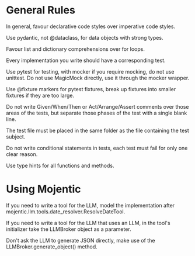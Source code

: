 # General Rules

In general, favour declarative code styles over imperative code styles.

Use pydantic, not @dataclass, for data objects with strong types.

Favour list and dictionary comprehensions over for loops.

Every implementation you write should have a corresponding test.

Use pytest for testing, with mocker if you require mocking, do not use unittest. Do not use MagicMock directly, use it through the mocker wrapper.

Use @fixture markers for pytest fixtures, break up fixtures into smaller fixtures if they are too large.

Do not write Given/When/Then or Act/Arrange/Assert comments over those areas of the tests, but separate those phases of the test with a single blank line.

The test file must be placed in the same folder as the file containing the test subject.

Do not write conditional statements in tests, each test must fail for only one clear reason.

Use type hints for all functions and methods.

# Using Mojentic

If you need to write a tool for the LLM, model the implementation after mojentic.llm.tools.date_resolver.ResolveDateTool.

If you need to write a tool for the LLM that uses an LLM, in the tool's initializer take the LLMBroker object as a parameter.

Don't ask the LLM to generate JSON directly, make use of the LLMBroker.generate_object() method.